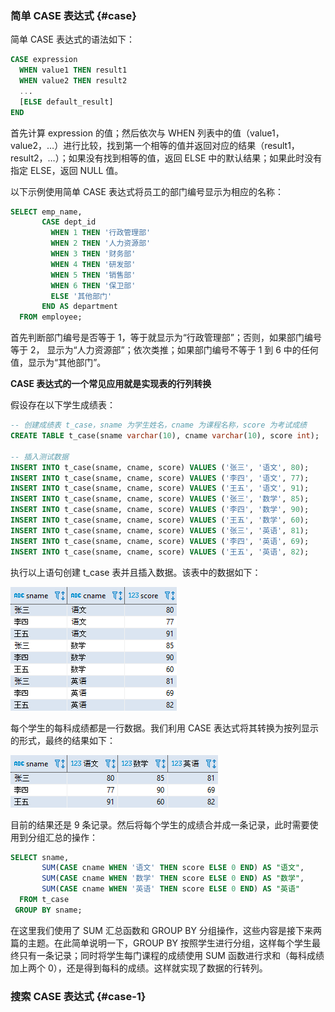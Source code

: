 ### 简单 CASE 表达式 {#case}

简单 CASE 表达式的语法如下：

```sql
CASE expression
  WHEN value1 THEN result1
  WHEN value2 THEN result2
  ...
  [ELSE default_result]
END
```

首先计算 expression 的值；然后依次与 WHEN 列表中的值（value1，value2，…）进行比较，找到第一个相等的值并返回对应的结果（result1，result2，…）；如果没有找到相等的值，返回 ELSE 中的默认结果；如果此时没有指定 ELSE，返回 NULL 值。

以下示例使用简单 CASE 表达式将员工的部门编号显示为相应的名称：

```sql
SELECT emp_name,
       CASE dept_id
         WHEN 1 THEN '行政管理部'
         WHEN 2 THEN '人力资源部'
         WHEN 3 THEN '财务部'
         WHEN 4 THEN '研发部'
         WHEN 5 THEN '销售部'
         WHEN 6 THEN '保卫部'
         ELSE '其他部门'
       END AS department
  FROM employee;
```

首先判断部门编号是否等于 1，等于就显示为“行政管理部”；否则，如果部门编号等于 2， 显示为“人力资源部”；依次类推；如果部门编号不等于 1 到 6 中的任何值，显示为“其他部门”。

**CASE 表达式的一个常见应用就是实现表的行列转换**

假设存在以下学生成绩表：

```sql
-- 创建成绩表 t_case，sname 为学生姓名，cname 为课程名称，score 为考试成绩
CREATE TABLE t_case(sname varchar(10), cname varchar(10), score int);

-- 插入测试数据
INSERT INTO t_case(sname, cname, score) VALUES ('张三', '语文', 80);
INSERT INTO t_case(sname, cname, score) VALUES ('李四', '语文', 77);
INSERT INTO t_case(sname, cname, score) VALUES ('王五', '语文', 91);
INSERT INTO t_case(sname, cname, score) VALUES ('张三', '数学', 85);
INSERT INTO t_case(sname, cname, score) VALUES ('李四', '数学', 90);
INSERT INTO t_case(sname, cname, score) VALUES ('王五', '数学', 60);
INSERT INTO t_case(sname, cname, score) VALUES ('张三', '英语', 81);
INSERT INTO t_case(sname, cname, score) VALUES ('李四', '英语', 69);
INSERT INTO t_case(sname, cname, score) VALUES ('王五', '英语', 82);
```

执行以上语句创建 t\_case 表并且插入数据。该表中的数据如下：

![](/assets/20190724193652245.png)

每个学生的每科成绩都是一行数据。我们利用 CASE 表达式将其转换为按列显示的形式，最终的结果如下：

![](/assets/20190724193935532.png)

目前的结果还是 9 条记录。然后将每个学生的成绩合并成一条记录，此时需要使用到分组汇总的操作：

```sql
SELECT sname,
       SUM(CASE cname WHEN '语文' THEN score ELSE 0 END) AS "语文",
       SUM(CASE cname WHEN '数学' THEN score ELSE 0 END) AS "数学",
       SUM(CASE cname WHEN '英语' THEN score ELSE 0 END) AS "英语"
  FROM t_case
 GROUP BY sname;
```

在这里我们使用了 SUM 汇总函数和 GROUP BY 分组操作，这些内容是接下来两篇的主题。在此简单说明一下，GROUP BY 按照学生进行分组，这样每个学生最终只有一条记录；同时将学生每门课程的成绩使用 SUM 函数进行求和（每科成绩加上两个 0），还是得到每科的成绩。这样就实现了数据的行转列。

### 搜索 CASE 表达式 {#case-1}





